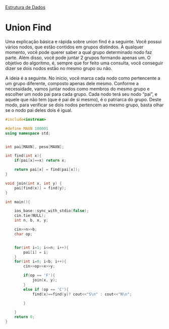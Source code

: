 [Estrutura de Dados]

# Union Find

Uma explicação básica e rápida sobre union find é a seguinte. Você possui vários nodos, que estão contidos em grupos distindos. A qualquer momento, você pode querer saber a qual grupo determinado nodo faz parte. Além disso, você pode juntar 2 grupos formando apenas um. O objetivo do algoritmo, é, sempre que for feito uma consulta, você conseguir dizer se dois nodos estão no mesmo grupo ou não.

A ideia é a seguinte. No início, você marca cada nodo como pertencente a um grupo diferente, composto apenas dele mesmo. Conforme a necessidade, vamos juntar nodos como membros do mesmo grupo e escolher um nodo pai para cada grupo. Cada nodo terá seu nodo “pai”, e aquele que não tem (que é pai de si mesmo), é o patriarca do grupo. Deste modo, para verificar se dois nodos pertencem ao mesmo grupo, basta olhar se o nodo pai deles dois é igual.

```cpp
#include<iostream>

#define MAXN 100001
using namespace std;


int pai[MAXN], peso[MAXN];

int find(int x){
	if(pai[x]==x) return x;

	return pai[x] = find(pai[x]);
}

void join(int x, int y) {
    pai[find(x)] = find(y);
}

int main(){

	ios_base::sync_with_stdio(false);
	cin.tie(NULL);
	int n, b, x, y;

	cin>>n>>b;
	char op;


	for(int i=1; i<=n; i++){
		pai[i] = i;
	}
	for(int i=0; i<b; i++){
		cin>>op>>x>>y;

		if(op == 'F'){
			join(x, y);
		}  
		else if (op == 'C'){
			find(x)==find(y)? cout<<"S\n" : cout<<"N\n";

		}

	}
	return 0;
}

```

[Estrutura de Dados]: todo